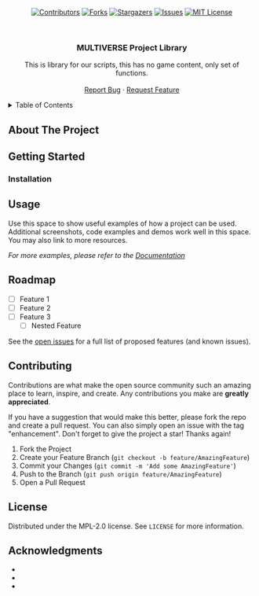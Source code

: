 <a name="readme-top"></a>

<!-- PROJECT SHIELDS -->
<!--
*** I'm using markdown "reference style" links for readability.
*** Reference links are enclosed in brackets [ ] instead of parentheses ( ).
*** See the bottom of this document for the declaration of the reference variables
*** for contributors-url, forks-url, etc. This is an optional, concise syntax you may use.
*** https://www.markdownguide.org/basic-syntax/#reference-style-links
-->

<div align="center">

[![Contributors][contributors-shield]][contributors-url]
[![Forks][forks-shield]][forks-url]
[![Stargazers][stars-shield]][stars-url]
[![Issues][issues-shield]][issues-url]
[![MIT License][license-shield]][license-url]

</div>



<!-- PROJECT LOGO -->
<br />
<div align="center">
<h3 align="center">MULTIVERSE Project Library</h3>

  <p align="center">
    This is library for our scripts, this has no game content, only set of functions.
    <br />
    <br />
    <a href="https://github.com/MULTIVERSE-Project/lib/issues">Report Bug</a>
    ·
    <a href="https://github.com/MULTIVERSE-Project/lib/issues">Request Feature</a>
  </p>
</div>



<!-- TABLE OF CONTENTS -->
<details>
  <summary>Table of Contents</summary>
  <ol>
    <li>
      <a href="#about-the-project">About The Project</a>
    </li>
    <li>
      <a href="#getting-started">Getting Started</a>
      <ul>
        <li><a href="#installation">Installation</a></li>
      </ul>
    </li>
    <li><a href="#usage">Usage</a></li>
    <li><a href="#roadmap">Roadmap</a></li>
    <li><a href="#contributing">Contributing</a></li>
    <li><a href="#license">License</a></li>
    <li><a href="#contact">Contact</a></li>
    <li><a href="#acknowledgments">Acknowledgments</a></li>
  </ol>
</details>



<!-- ABOUT THE PROJECT -->
## About The Project

<!-- GETTING STARTED -->
## Getting Started
### Installation

<!-- USAGE EXAMPLES -->
## Usage

Use this space to show useful examples of how a project can be used. Additional screenshots, code examples and demos work well in this space. You may also link to more resources.

_For more examples, please refer to the [Documentation](https://example.com)_



<!-- ROADMAP -->
## Roadmap

- [ ] Feature 1
- [ ] Feature 2
- [ ] Feature 3
    - [ ] Nested Feature

See the [open issues](https://github.com/MULTIVERSE-Project/lib/issues) for a full list of proposed features (and known issues).

<!-- CONTRIBUTING -->
## Contributing

Contributions are what make the open source community such an amazing place to learn, inspire, and create. Any contributions you make are **greatly appreciated**.

If you have a suggestion that would make this better, please fork the repo and create a pull request. You can also simply open an issue with the tag "enhancement".
Don't forget to give the project a star! Thanks again!

1. Fork the Project
2. Create your Feature Branch (`git checkout -b feature/AmazingFeature`)
3. Commit your Changes (`git commit -m 'Add some AmazingFeature'`)
4. Push to the Branch (`git push origin feature/AmazingFeature`)
5. Open a Pull Request

<!-- LICENSE -->
## License

Distributed under the MPL-2.0 license. See `LICENSE` for more information.

<!-- ACKNOWLEDGMENTS -->
## Acknowledgments

* []()
* []()
* []()


<!-- MARKDOWN LINKS & IMAGES -->
<!-- https://www.markdownguide.org/basic-syntax/#reference-style-links -->
[contributors-shield]: https://img.shields.io/github/contributors/MULTIVERSE-Project/lib.svg?style=for-the-badge
[contributors-url]: https://github.com/MULTIVERSE-Project/lib/graphs/contributors
[forks-shield]: https://img.shields.io/github/forks/MULTIVERSE-Project/lib.svg?style=for-the-badge
[forks-url]: https://github.com/MULTIVERSE-Project/lib/network/members
[stars-shield]: https://img.shields.io/github/stars/MULTIVERSE-Project/lib.svg?style=for-the-badge
[stars-url]: https://github.com/MULTIVERSE-Project/lib/stargazers
[issues-shield]: https://img.shields.io/github/issues/MULTIVERSE-Project/lib.svg?style=for-the-badge
[issues-url]: https://github.com/MULTIVERSE-Project/lib/issues
[license-shield]: https://img.shields.io/github/license/MULTIVERSE-Project/lib.svg?style=for-the-badge
[license-url]: https://github.com/MULTIVERSE-Project/lib/blob/main/LICENSE.txt
[linkedin-shield]: https://img.shields.io/badge/-LinkedIn-black.svg?style=for-the-badge&logo=linkedin&colorB=555
